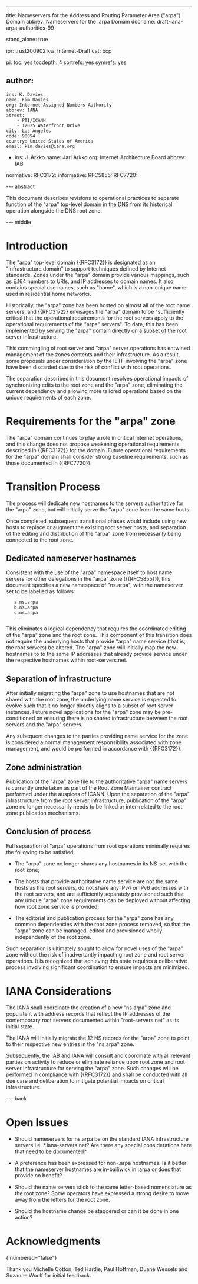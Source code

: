 ---
title: Nameservers for the Address and Routing Parameter Area ("arpa") Domain
abbrev: Nameservers for the .arpa Domain
docname: draft-iana-arpa-authorities-99

stand_alone: true

ipr: trust200902
kw: Internet-Draft
cat: bcp

pi:
  toc: yes
  tocdepth: 4
  sortrefs: yes
  symrefs: yes
  
author:
  -
    ins: K. Davies
    name: Kim Davies
    org: Internet Assigned Numbers Authority
    abbrev: IANA
    street:
        - PTI/ICANN
        - 12025 Waterfront Drive
    city: Los Angeles
    code: 90094
    country: United States of America
    email: kim.davies@iana.org
  -
    ins: J. Arkko
    name: Jari Arkko
    org: Internet Architecture Board
    abbrev: IAB

    
normative:
  RFC3172:
informative:
  RFC5855:
  RFC7720:
  

--- abstract

This document describes revisions to operational practices to separate
function of the "arpa" top-level domain in the DNS from its historical
operation alongside the DNS root zone.

--- middle

# Introduction

The "arpa" top-level domain {{RFC3172}} is designated as
an "infrastructure domain" to support techniques defined by Internet
standards. Zones under the "arpa" domain provide various mappings,
such as E.164 numbers to URIs, and IP addresses to domain names. It
also contains special use names, such as "home", which is a non-unique
name used in residential home networks.

Historically, the "arpa" zone has been hosted on almost all
of the root name servers, and {{RFC3172}} envisages the "arpa" domain to be
"sufficiently critical that the operational requirements for the root
servers apply to the operational requirements of the "arpa" servers".
To date, this has been implemented by serving the "arpa" domain directly
on a subset of the root server infrastructure.

This commingling of root server and "arpa" server operations has
entwined management of the zones contents and their infrastructure.
As a result, some proposals under consideration by the IETF
involving the "arpa" zone have been discarded due to the risk of
conflict with root operations.

The separation described in this document resolves operational impacts of
synchronizing edits to the root zone and the "arpa" zone, eliminating the
current dependency and allowing more tailored operations
based on the unique requirements of each zone.

# Requirements for the "arpa" zone

The "arpa" domain continues to play a role in critical Internet
operations, and this change does not propose weakening operational
requirements described in {{RFC3172}} for the domain. Future operational
requirements for the "arpa" domain shall consider strong baseline requirements, such
as those documented in {{RFC7720}}.

# Transition Process

The process will dedicate new hostnames to the servers authoritative for
the "arpa" zone, but will initially serve the "arpa" zone from the same hosts.

Once completed, subsequent transitional phases would include using new hosts
to replace or augment the existing root server hosts, and separation
of the editing and distribution of the "arpa" zone from necessarily
being connected to the root zone.

## Dedicated nameserver hostnames

Consistent with the use of the "arpa" namespace itself to host name
servers for other delegations in the "arpa" zone ({{RFC5855}}), this
document specifies a new namespace of "ns.arpa", with the
nameserver set to be labelled as follows:

~~~~~
   a.ns.arpa
   b.ns.arpa
   c.ns.arpa
   ...
~~~~~

This eliminates a logical dependency that requires the coordinated editing of
the "arpa" zone and the root zone. This component of this transition does not
require the underlying hosts that provide "arpa" name service (that is, the
root servers) be altered. The "arpa" zone will initially map the new
hostnames to to the same IP addresses that already provide service under
the respective hostnames within root-servers.net.

## Separation of infrastructure

After initially migrating the "arpa" zone to use hostnames that are not shared
with the root zone, the underlying name service is expected to evolve such that
it no longer directly aligns to a subset of root server instances. Future novel
applications for the "arpa" zone may be pre-conditioned on ensuring there is no
shared infrastructure between the root servers and the "arpa" servers.

Any subequent changes to the parties providing name service
for the zone is considered a normal management responsibility associated
with zone management, and would be performed in accordance with {{RFC3172}}.

## Zone administration

Publication of the "arpa" zone file to the authoritative "arpa" name
servers is currently undertaken as part of the Root Zone Maintainer
contract performed under the auspices of ICANN. Upon the separation of
the "arpa" infrastructure from the root server infrastructure,
publication of the "arpa" zone no longer necessarily needs to be
linked or inter-related to the root zone publication mechanisms.

## Conclusion of process

Full separation of "arpa" operations from root operations
minimally requires the following to be satisfied:

* The "arpa" zone no longer shares any hostnames in its NS-set with the root
  zone;
  
* The hosts that provide authoritative name service are not the same hosts
  as the root servers, do not share any IPv4 or IPv6 addresses with the
  root servers, and are sufficiently separately provisioned such
  that any unique "arpa" zone requirements can be deployed without affecting
  how root zone service is provided;
  
* The editorial and publication process for the "arpa" zone has any common
  dependencies with the root zone process removed, so that the "arpa" zone 
  can be managed, edited and provisioned wholly independently of the
  root zone.
  
Such separation is ultimately sought to allow for novel uses of
the "arpa" zone without the risk of inadvertantly impacting root zone and root
server operations. It is recognized that achieving this state requires a
deliberative process involving significant coordination to ensure impacts
are minimized.

# IANA Considerations

The IANA shall coordinate the creation of a new "ns.arpa" zone and
populate it with address records that reflect the IP addresses of the
contemporary root servers documented within "root-servers.net" as its
initial state.

The IANA will initially migrate the 12 NS records for the "arpa" zone
to point to their respective new entries in the "ns.arpa" zone.

Subsequently, the IAB and IANA will consult and coordinate with all relevant
parties on activity to reduce or eliminate reliance upon root zone
and root server infrastructure for serving the "arpa" zone. Such
changes will be performed in compliance with {{RFC3172}} and shall
be conducted with all due care and deliberation to mitigate potential
impacts on critical infrastructure.

--- back

# Open Issues

* Should nameservers for ns.arpa be on the standard IANA infrastructure
  servers i.e. *.iana-servers.net? Are there any special considerations here
  that need to be documented?
  
* A preference has been expressed for non-.arpa hostnames. Is it better that the
  nameserver hostnames are in-bailiwick in .arpa or does that provide no
  benefit?
  
* Should the name servers stick to the same letter-based nomenclature as
  the root zone? Some operators have expressed a strong desire to move away
  from the letters for the root zone.
  
* Should the hostname change be staggered or can it be done in one
  action?

# Acknowledgments
{:numbered="false"}

Thank you Michelle Cotton, Ted Hardie, Paul Hoffman, Duane Wessels and
Suzanne Woolf for initial feedback.


